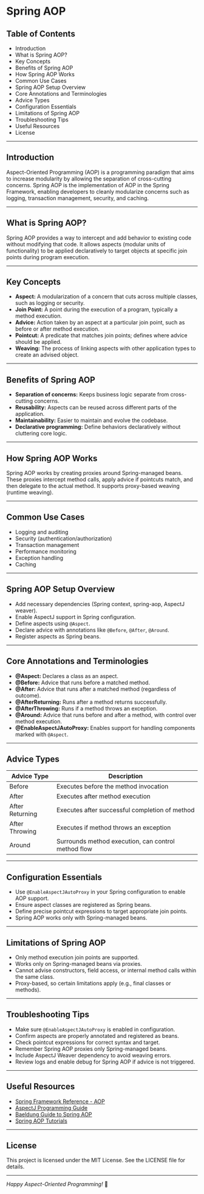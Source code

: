 # Spring AOP

## Table of Contents
- Introduction
- What is Spring AOP?
- Key Concepts
- Benefits of Spring AOP
- How Spring AOP Works
- Common Use Cases
- Spring AOP Setup Overview
- Core Annotations and Terminologies
- Advice Types
- Configuration Essentials
- Limitations of Spring AOP
- Troubleshooting Tips
- Useful Resources
- License

---

## Introduction

Aspect-Oriented Programming (AOP) is a programming paradigm that aims to increase modularity by allowing the separation of cross-cutting concerns. Spring AOP is the implementation of AOP in the Spring Framework, enabling developers to cleanly modularize concerns such as logging, transaction management, security, and caching.

---

## What is Spring AOP?

Spring AOP provides a way to intercept and add behavior to existing code without modifying that code. It allows aspects (modular units of functionality) to be applied declaratively to target objects at specific join points during program execution.

---

## Key Concepts

- **Aspect:** A modularization of a concern that cuts across multiple classes, such as logging or security.
- **Join Point:** A point during the execution of a program, typically a method execution.
- **Advice:** Action taken by an aspect at a particular join point, such as before or after method execution.
- **Pointcut:** A predicate that matches join points; defines where advice should be applied.
- **Weaving:** The process of linking aspects with other application types to create an advised object.

---

## Benefits of Spring AOP

- **Separation of concerns:** Keeps business logic separate from cross-cutting concerns.
- **Reusability:** Aspects can be reused across different parts of the application.
- **Maintainability:** Easier to maintain and evolve the codebase.
- **Declarative programming:** Define behaviors declaratively without cluttering core logic.

---

## How Spring AOP Works

Spring AOP works by creating proxies around Spring-managed beans. These proxies intercept method calls, apply advice if pointcuts match, and then delegate to the actual method. It supports proxy-based weaving (runtime weaving).

---

## Common Use Cases

- Logging and auditing
- Security (authentication/authorization)
- Transaction management
- Performance monitoring
- Exception handling
- Caching

---

## Spring AOP Setup Overview

- Add necessary dependencies (Spring context, spring-aop, AspectJ weaver).
- Enable AspectJ support in Spring configuration.
- Define aspects using `@Aspect`.
- Declare advice with annotations like `@Before`, `@After`, `@Around`.
- Register aspects as Spring beans.

---

## Core Annotations and Terminologies

- **@Aspect:** Declares a class as an aspect.
- **@Before:** Advice that runs before a matched method.
- **@After:** Advice that runs after a matched method (regardless of outcome).
- **@AfterReturning:** Runs after a method returns successfully.
- **@AfterThrowing:** Runs if a method throws an exception.
- **@Around:** Advice that runs before and after a method, with control over method execution.
- **@EnableAspectJAutoProxy:** Enables support for handling components marked with `@Aspect`.

---

## Advice Types

| Advice Type     | Description                                         |
|-----------------|-----------------------------------------------------|
| Before          | Executes before the method invocation               |
| After           | Executes after method execution                      |
| After Returning | Executes after successful completion of method      |
| After Throwing  | Executes if method throws an exception               |
| Around          | Surrounds method execution, can control method flow |

---

## Configuration Essentials

- Use `@EnableAspectJAutoProxy` in your Spring configuration to enable AOP support.
- Ensure aspect classes are registered as Spring beans.
- Define precise pointcut expressions to target appropriate join points.
- Spring AOP works only with Spring-managed beans.

---

## Limitations of Spring AOP

- Only method execution join points are supported.
- Works only on Spring-managed beans via proxies.
- Cannot advise constructors, field access, or internal method calls within the same class.
- Proxy-based, so certain limitations apply (e.g., final classes or methods).

---

## Troubleshooting Tips

- Make sure `@EnableAspectJAutoProxy` is enabled in configuration.
- Confirm aspects are properly annotated and registered as beans.
- Check pointcut expressions for correct syntax and target.
- Remember Spring AOP proxies only Spring-managed beans.
- Include AspectJ Weaver dependency to avoid weaving errors.
- Review logs and enable debug for Spring AOP if advice is not triggered.

---

## Useful Resources

- [Spring Framework Reference - AOP](https://docs.spring.io/spring-framework/docs/current/reference/html/core.html#aop)
- [AspectJ Programming Guide](https://www.eclipse.org/aspectj/doc/released/progguide/index.html)
- [Baeldung Guide to Spring AOP](https://www.baeldung.com/spring-aop)
- [Spring AOP Tutorials](https://www.tutorialspoint.com/spring/spring_aop.htm)

---

## License

This project is licensed under the MIT License. See the LICENSE file for details.

---

*Happy Aspect-Oriented Programming!* 🚀
